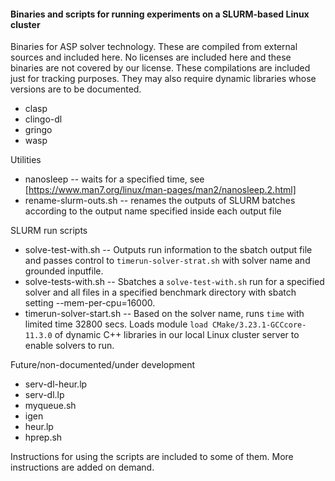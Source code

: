 #### Binaries and scripts for running experiments on a SLURM-based Linux cluster

Binaries for ASP solver technology.  These are compiled from external sources and included here.
No licenses are included here and these binaries are not covered by our license.  These compilations
are included just for tracking purposes.  They may also require dynamic libraries whose versions 
are to be documented.   
* clasp
* clingo-dl
* gringo
* wasp

Utilities
* nanosleep -- waits for a specified time, see [https://www.man7.org/linux/man-pages/man2/nanosleep.2.html]
* rename-slurm-outs.sh -- renames the outputs of SLURM batches according
  to the output name specified inside each output file

SLURM run scripts
* solve-test-with.sh -- Outputs run information to the sbatch output file and passes control
  to `timerun-solver-strat.sh` with solver name and grounded inputfile. 
* solve-tests-with.sh -- Sbatches a `solve-test-with.sh` run for a specified solver and all
  files in a specified benchmark directory with sbatch setting --mem-per-cpu=16000.
* timerun-solver-start.sh -- Based on the solver name, runs `time` with limited time 32800 secs.
  Loads module `load CMake/3.23.1-GCCcore-11.3.0` of dynamic C++ libraries in our local Linux
  cluster server to enable solvers to run.

Future/non-documented/under development
* serv-dl-heur.lp
* serv-dl.lp
* myqueue.sh
* igen
* heur.lp
* hprep.sh

Instructions for using the scripts are included to some of them.  More instructions are added on demand.
